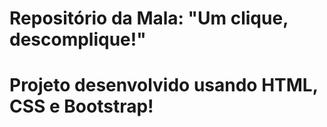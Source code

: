 # Repositório da Mala: "Um clique, descomplique!"
# Projeto desenvolvido usando HTML, CSS e Bootstrap!
